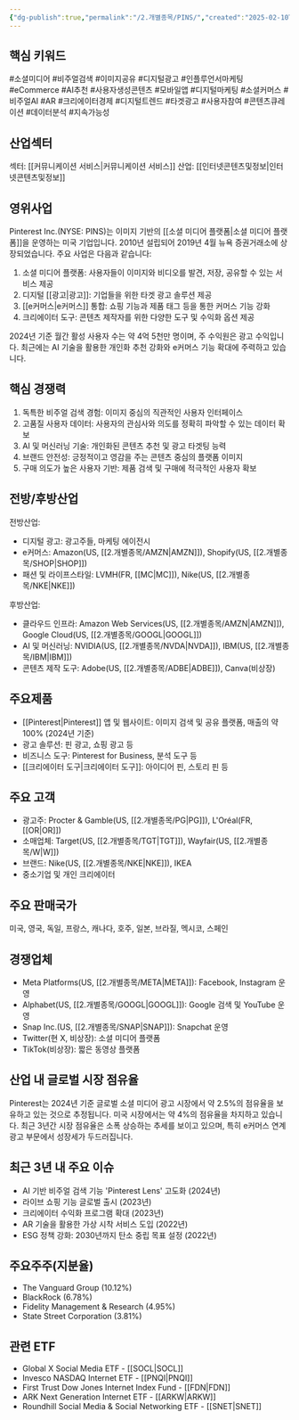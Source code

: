 ```yaml
---
{"dg-publish":true,"permalink":"/2.개별종목/PINS/","created":"2025-02-10T10:41:16.730+09:00","updated":"2025-06-03T20:06:00.671+09:00"}
---
```


## 핵심 키워드

#소셜미디어 #비주얼검색 #이미지공유 #디지털광고 #인플루언서마케팅 #eCommerce #AI추천 #사용자생성콘텐츠 #모바일앱 #디지털마케팅 #소셜커머스 #비주얼AI #AR #크리에이터경제 #디지털트렌드 #타겟광고 #사용자참여 #콘텐츠큐레이션 #데이터분석 #지속가능성

## 산업섹터

섹터: [[커뮤니케이션 서비스\|커뮤니케이션 서비스]]
산업: [[인터넷콘텐츠및정보\|인터넷콘텐츠및정보]]

## 영위사업

Pinterest Inc.(NYSE: PINS)는 이미지 기반의 [[소셜 미디어 플랫폼\|소셜 미디어 플랫폼]]을 운영하는 미국 기업입니다. 2010년 설립되어 2019년 4월 뉴욕 증권거래소에 상장되었습니다. 주요 사업은 다음과 같습니다:

1. 소셜 미디어 플랫폼: 사용자들이 이미지와 비디오를 발견, 저장, 공유할 수 있는 서비스 제공
2. 디지털 [[광고\|광고]]: 기업들을 위한 타겟 광고 솔루션 제공
3. [[e커머스\|e커머스]] 통합: 쇼핑 기능과 제품 태그 등을 통한 커머스 기능 강화
4. 크리에이터 도구: 콘텐츠 제작자를 위한 다양한 도구 및 수익화 옵션 제공

2024년 기준 월간 활성 사용자 수는 약 4억 5천만 명이며, 주 수익원은 광고 수익입니다. 최근에는 AI 기술을 활용한 개인화 추천 강화와 e커머스 기능 확대에 주력하고 있습니다.

## 핵심 경쟁력

1. 독특한 비주얼 검색 경험: 이미지 중심의 직관적인 사용자 인터페이스
2. 고품질 사용자 데이터: 사용자의 관심사와 의도를 정확히 파악할 수 있는 데이터 확보
3. AI 및 머신러닝 기술: 개인화된 콘텐츠 추천 및 광고 타겟팅 능력
4. 브랜드 안전성: 긍정적이고 영감을 주는 콘텐츠 중심의 플랫폼 이미지
5. 구매 의도가 높은 사용자 기반: 제품 검색 및 구매에 적극적인 사용자 확보

## 전방/후방산업

전방산업:

- 디지털 광고: 광고주들, 마케팅 에이전시
- e커머스: Amazon(US, [[2.개별종목/AMZN\|AMZN]]), Shopify(US, [[2.개별종목/SHOP\|SHOP]])
- 패션 및 라이프스타일: LVMH(FR, [[MC\|MC]]), Nike(US, [[2.개별종목/NKE\|NKE]])

후방산업:

- 클라우드 인프라: Amazon Web Services(US, [[2.개별종목/AMZN\|AMZN]]), Google Cloud(US, [[2.개별종목/GOOGL\|GOOGL]])
- AI 및 머신러닝: NVIDIA(US, [[2.개별종목/NVDA\|NVDA]]), IBM(US, [[2.개별종목/IBM\|IBM]])
- 콘텐츠 제작 도구: Adobe(US, [[2.개별종목/ADBE\|ADBE]]), Canva(비상장)

## 주요제품

- [[Pinterest\|Pinterest]] 앱 및 웹사이트: 이미지 검색 및 공유 플랫폼, 매출의 약 100% (2024년 기준)
- 광고 솔루션: 핀 광고, 쇼핑 광고 등
- 비즈니스 도구: Pinterest for Business, 분석 도구 등
- [[크리에이터 도구\|크리에이터 도구]]: 아이디어 핀, 스토리 핀 등

## 주요 고객

- 광고주: Procter & Gamble(US, [[2.개별종목/PG\|PG]]), L'Oréal(FR, [[OR\|OR]])
- 소매업체: Target(US, [[2.개별종목/TGT\|TGT]]), Wayfair(US, [[2.개별종목/W\|W]])
- 브랜드: Nike(US, [[2.개별종목/NKE\|NKE]]), IKEA
- 중소기업 및 개인 크리에이터

## 주요 판매국가

미국, 영국, 독일, 프랑스, 캐나다, 호주, 일본, 브라질, 멕시코, 스페인

## 경쟁업체

- Meta Platforms(US, [[2.개별종목/META\|META]]): Facebook, Instagram 운영
- Alphabet(US, [[2.개별종목/GOOGL\|GOOGL]]): Google 검색 및 YouTube 운영
- Snap Inc.(US, [[2.개별종목/SNAP\|SNAP]]): Snapchat 운영
- Twitter(현 X, 비상장): 소셜 미디어 플랫폼
- TikTok(비상장): 짧은 동영상 플랫폼

## 산업 내 글로벌 시장 점유율

Pinterest는 2024년 기준 글로벌 소셜 미디어 광고 시장에서 약 2.5%의 점유율을 보유하고 있는 것으로 추정됩니다. 미국 시장에서는 약 4%의 점유율을 차지하고 있습니다. 최근 3년간 시장 점유율은 소폭 상승하는 추세를 보이고 있으며, 특히 e커머스 연계 광고 부문에서 성장세가 두드러집니다.

## 최근 3년 내 주요 이슈

- AI 기반 비주얼 검색 기능 'Pinterest Lens' 고도화 (2024년)
- 라이브 쇼핑 기능 글로벌 출시 (2023년)
- 크리에이터 수익화 프로그램 확대 (2023년)
- AR 기술을 활용한 가상 시착 서비스 도입 (2022년)
- ESG 정책 강화: 2030년까지 탄소 중립 목표 설정 (2022년)

## 주요주주(지분율)

- The Vanguard Group (10.12%)
- BlackRock (6.78%)
- Fidelity Management & Research (4.95%)
- State Street Corporation (3.81%)

## 관련 ETF

- Global X Social Media ETF - [[SOCL\|SOCL]]
- Invesco NASDAQ Internet ETF - [[PNQI\|PNQI]]
- First Trust Dow Jones Internet Index Fund - [[FDN\|FDN]]
- ARK Next Generation Internet ETF - [[ARKW\|ARKW]]
- Roundhill Social Media & Social Networking ETF - [[SNET\|SNET]]